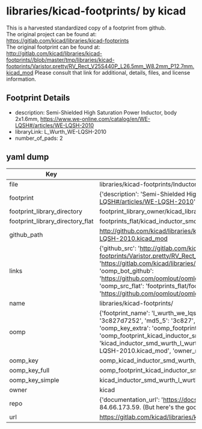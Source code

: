 # libraries/kicad-footprints/ by kicad  
This is a harvested standardized copy of a footprint from github.  
The original project can be found at:  
https://gitlab.com/kicad/libraries/kicad-footprints  
The original footprint can be found at:
http://gitlab.com/kicad/libraries/kicad-footprints//blob/master/tmp/libraries/kicad-footprints/Varistor.pretty/RV_Rect_V25S440P_L26.5mm_W8.2mm_P12.7mm.kicad_mod
Please consult that link for additional, details, files, and license information.  
## Footprint Details
* description: Semi-Shielded High Saturation Power Inductor, body 2x1.6mm, https://www.we-online.com/catalog/en/WE-LQSH#/articles/WE-LQSH-2010  
* libraryLink: L_Wurth_WE-LQSH-2010  
* number_of_pads: 2  
## yaml dump  
| Key | Value |  
| --- | --- |  
| file | libraries/kicad-footprints/Inductor_SMD_Wurth.pretty/L_Wurth_WE-LQSH-2010.kicad_mod |  
| footprint | {'description': 'Semi-Shielded High Saturation Power Inductor, body 2x1.6mm, https://www.we-online.com/catalog/en/WE-LQSH#/articles/WE-LQSH-2010', 'libraryLink': 'L_Wurth_WE-LQSH-2010', 'number_of_pads': 2} |  
| footprint_library_directory | footprint_library_owner/kicad_libraries/kicad-footprints/ |  
| footprint_library_directory_flat | footprints_flat/kicad_inductor_smd_wurth_l_wurth_we_lqsh_2010/working |  
| github_path | http://github.com/kicad/libraries/kicad-footprints//blob/master/tmp/libraries/kicad-footprints/Inductor_SMD_Wurth.pretty/L_Wurth_WE-LQSH-2010.kicad_mod |  
| links | {'github_src': 'http://gitlab.com/kicad/libraries/kicad-footprints//blob/master/tmp/libraries/kicad-footprints/Varistor.pretty/RV_Rect_V25S440P_L26.5mm_W8.2mm_P12.7mm.kicad_mod', 'github_src_repo': 'https://gitlab.com/kicad/libraries/kicad-footprints', 'oomp_bot': 'footprints/kicad_inductor_smd_wurth_l_wurth_we_lqsh_2010/working', 'oomp_bot_github': 'https://github.com/oomlout/oomlout_oomp_footprint_bot/tree/main/footprints/kicad_inductor_smd_wurth_l_wurth_we_lqsh_2010/working', 'oomp_src_flat': 'footprints_flat/footprints_flat/kicad_inductor_smd_wurth_l_wurth_we_lqsh_2010/working', 'oomp_src_flat_github': 'https://github.com/oomlout/oomlout_oomp_footprint_src/tree/main/footprints_flat/kicad_inductor_smd_wurth_l_wurth_we_lqsh_2010/working'} |  
| name | libraries/kicad-footprints/ |  
| oomp | {'footprint_name': 'l_wurth_we_lqsh_2010', 'library_name': 'inductor_smd_wurth', 'md5': '3c827d72521ae9d5f3037bfa4cb888c4', 'md5_10': '3c827d7252', 'md5_5': '3c827', 'md5_6': '3c827d', 'oomp_key': 'oomp_kicad_inductor_smd_wurth_l_wurth_we_lqsh_2010', 'oomp_key_extra': 'oomp_footprint_kicad_inductor_smd_wurth_l_wurth_we_lqsh_2010', 'oomp_key_full': 'oomp_footprint_kicad_inductor_smd_wurth_l_wurth_we_lqsh_2010_3c827d', 'oomp_key_simple': 'kicad_inductor_smd_wurth_l_wurth_we_lqsh_2010', 'original_filename': 'libraries/kicad-footprints/Inductor_SMD_Wurth.pretty/L_Wurth_WE-LQSH-2010.kicad_mod', 'owner_name': 'kicad'} |  
| oomp_key | oomp_kicad_inductor_smd_wurth_l_wurth_we_lqsh_2010 |  
| oomp_key_full | oomp_footprint_kicad_inductor_smd_wurth_l_wurth_we_lqsh_2010 |  
| oomp_key_simple | kicad_inductor_smd_wurth_l_wurth_we_lqsh_2010 |  
| owner | kicad |  
| repo | {'documentation_url': 'https://docs.github.com/rest/overview/resources-in-the-rest-api#rate-limiting', 'message': "API rate limit exceeded for 84.66.173.59. (But here's the good news: Authenticated requests get a higher rate limit. Check out the documentation for more details.)"} |  
| url | https://gitlab.com/kicad/libraries/kicad-footprints |  

